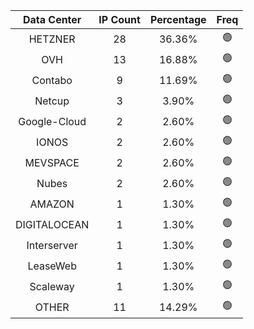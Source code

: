 | Data Center | IP Count | Percentage | Freq |
|:------------:|:--------:|:-----------:|:-----:|
| HETZNER | 28 | 36.36% | 🟢 |
| OVH | 13 | 16.88% | 🟢 |
| Contabo | 9 | 11.69% | 🟢 |
| Netcup | 3 | 3.90% | 🟢 |
| Google-Cloud | 2 | 2.60% | 🟢 |
| IONOS | 2 | 2.60% | 🟢 |
| MEVSPACE | 2 | 2.60% | 🟢 |
| Nubes | 2 | 2.60% | 🟢 |
| AMAZON | 1 | 1.30% | 🟢 |
| DIGITALOCEAN | 1 | 1.30% | 🟢 |
| Interserver | 1 | 1.30% | 🟢 |
| LeaseWeb | 1 | 1.30% | 🟢 |
| Scaleway | 1 | 1.30% | 🟢 |
| OTHER | 11 | 14.29% | 🟢 |